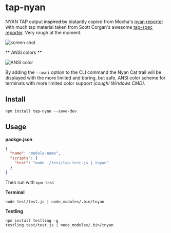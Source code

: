# tap-nyan

NYAN TAP output ~~inspired by~~ blatantly copied from Mocha's [nyan reporter](https://github.com/visionmedia/mocha/blob/master/lib/reporters/nyan.js) with much tap material taken from Scott Corgan's awesome [tap-spec reporter](https://github.com/scottcorgan/tap-spec).  Very rough at the moment.

![screen shot](http://i.imgur.com/T1eH156.png)

** ANSI colors **

![ANSI color](http://i.imgur.com/HDrCH8J.png)

By adding the `--asni` option to the CLI command the Nyan Cat trail will be displayed
with the more limited and boring, but safe, ANSI color scheme for terminals with
more limited color support *(cough! Windows CMD)*.

## Install

```
npm install tap-nyan --save-dev
```

## Usage

**packge.json**

```json
{
  "name": "module-name",
  "scripts": {
    "test": "node ./test/tap-test.js | tnyan"
  }
}
```

Then run with `npm test`

**Terminal**

```
node test/test.js | node_modules/.bin/tnyan
```

**Testling**

```
npm install testling -g
testling test/test.js | node_modules/.bin/tnyan
```
